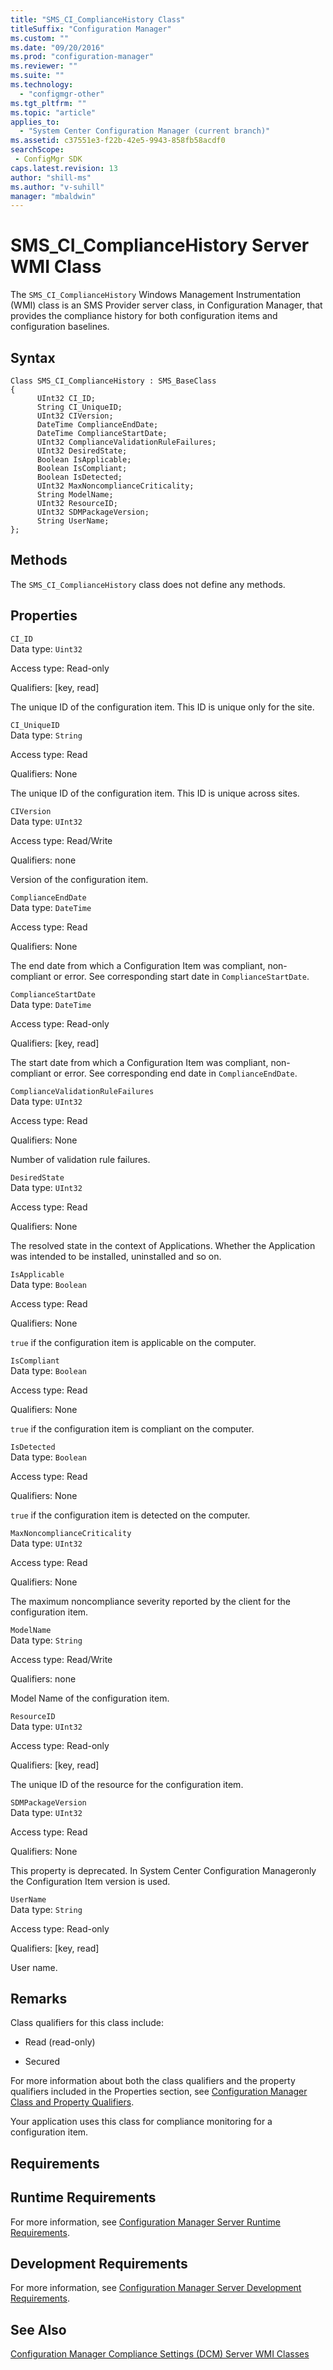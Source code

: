 ```yaml
---
title: "SMS_CI_ComplianceHistory Class"
titleSuffix: "Configuration Manager"
ms.custom: ""
ms.date: "09/20/2016"
ms.prod: "configuration-manager"
ms.reviewer: ""
ms.suite: ""
ms.technology:
  - "configmgr-other"
ms.tgt_pltfrm: ""
ms.topic: "article"
applies_to:
  - "System Center Configuration Manager (current branch)"
ms.assetid: c37551e3-f22b-42e5-9943-858fb58acdf0searchScope: - ConfigMgr SDK
caps.latest.revision: 13
author: "shill-ms"
ms.author: "v-suhill"
manager: "mbaldwin"
---
```

# SMS_CI_ComplianceHistory Server WMI Class
The `SMS_CI_ComplianceHistory` Windows Management Instrumentation (WMI) class is an SMS Provider server class, in Configuration Manager, that provides the compliance history for both configuration items and configuration baselines.  

## Syntax  

```  
Class SMS_CI_ComplianceHistory : SMS_BaseClass  
{  
      UInt32 CI_ID;  
      String CI_UniqueID;  
      UInt32 CIVersion;   
      DateTime ComplianceEndDate;  
      DateTime ComplianceStartDate;  
      UInt32 ComplianceValidationRuleFailures;  
      UInt32 DesiredState;  
      Boolean IsApplicable;  
      Boolean IsCompliant;  
      Boolean IsDetected;  
      UInt32 MaxNoncomplianceCriticality;   
      String ModelName;  
      UInt32 ResourceID;  
      UInt32 SDMPackageVersion;   
      String UserName;  
};  
```  

## Methods  
 The `SMS_CI_ComplianceHistory` class does not define any methods.  

## Properties  
 `CI_ID`  
 Data type: `Uint32`  

 Access type: Read-only  

 Qualifiers: [key, read]  

 The unique ID of the configuration item. This ID is unique only for the site.  

 `CI_UniqueID`  
 Data type: `String`  

 Access type: Read  

 Qualifiers: None  

 The unique ID of the configuration item. This ID is unique across sites.  

 `CIVersion`  
 Data type: `UInt32`  

 Access type: Read/Write  

 Qualifiers: none  

 Version of the configuration item.  

 `ComplianceEndDate`  
 Data type: `DateTime`  

 Access type: Read  

 Qualifiers: None  

 The end date from which a Configuration Item was compliant, non-compliant or error. See corresponding start date in `ComplianceStartDate`.  

 `ComplianceStartDate`  
 Data type: `DateTime`  

 Access type: Read-only  

 Qualifiers: [key, read]  

 The start date from which a Configuration Item was compliant, non-compliant or error. See corresponding end date in `ComplianceEndDate`.  

 `ComplianceValidationRuleFailures`  
 Data type: `UInt32`  

 Access type: Read  

 Qualifiers: None  

 Number of validation rule failures.  

 `DesiredState`  
 Data type: `UInt32`  

 Access type: Read  

 Qualifiers: None  

 The resolved state in the context of Applications. Whether the Application was intended to be installed, uninstalled and so on.  

 `IsApplicable`  
 Data type: `Boolean`  

 Access type: Read  

 Qualifiers: None  

 `true` if the configuration item is applicable on the computer.  

 `IsCompliant`  
 Data type: `Boolean`  

 Access type: Read  

 Qualifiers: None  

 `true` if the configuration item is compliant on the computer.  

 `IsDetected`  
 Data type: `Boolean`  

 Access type: Read  

 Qualifiers: None  

 `true` if the configuration item is detected on the computer.  

 `MaxNoncomplianceCriticality`  
 Data type: `UInt32`  

 Access type: Read  

 Qualifiers: None  

 The maximum noncompliance severity reported by the client for the configuration item.  

 `ModelName`  
 Data type: `String`  

 Access type: Read/Write  

 Qualifiers: none  

 Model Name of the configuration item.  

 `ResourceID`  
 Data type: `UInt32`  

 Access type: Read-only  

 Qualifiers: [key, read]  

 The unique ID of the resource for the configuration item.  

 `SDMPackageVersion`  
 Data type: `UInt32`  

 Access type: Read  

 Qualifiers: None  

 This property is deprecated. In System Center Configuration Manageronly the Configuration Item version is used.  

 `UserName`  
 Data type: `String`  

 Access type: Read-only  

 Qualifiers: [key, read]  

 User name.  

## Remarks  
 Class qualifiers for this class include:  

-   Read (read-only)  

-   Secured  

 For more information about both the class qualifiers and the property qualifiers included in the Properties section, see [Configuration Manager Class and Property Qualifiers](../../../develop/reference/misc/class-and-property-qualifiers.md).  

 Your application uses this class for compliance monitoring for a configuration item.  

## Requirements  

## Runtime Requirements  
 For more information, see [Configuration Manager Server Runtime Requirements](../../../develop/core/reqs/server-runtime-requirements.md).  

## Development Requirements  
 For more information, see [Configuration Manager Server Development Requirements](../../../develop/core/reqs/server-development-requirements.md).  

## See Also  
 [Configuration Manager Compliance Settings (DCM) Server WMI Classes](../../../develop/reference/compliance/compliance-settings-dcm-server-wmi-classes.md)
